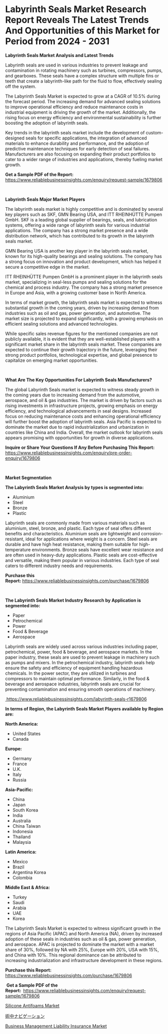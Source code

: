 <p><h1>Labyrinth Seals Market Research Report Reveals The Latest Trends And Opportunities of this Market for Period from 2024 - 2031</h1></p><p><strong>Labyrinth Seals Market Analysis and Latest Trends</strong></p>
<p><p>Labyrinth seals are used in various industries to prevent leakage and contamination in rotating machinery such as turbines, compressors, pumps, and gearboxes. These seals have a complex structure with multiple fins or teeth that create a labyrinth-like path for the fluid to flow, effectively sealing off the system.</p><p>The Labyrinth Seals Market is expected to grow at a CAGR of 10.5% during the forecast period. The increasing demand for advanced sealing solutions to improve operational efficiency and reduce maintenance costs in industrial equipment is driving the growth of the market. Additionally, the rising focus on energy efficiency and environmental sustainability is further boosting the adoption of labyrinth seals.</p><p>Key trends in the labyrinth seals market include the development of custom-designed seals for specific applications, the integration of advanced materials to enhance durability and performance, and the adoption of predictive maintenance techniques for early detection of seal failures. Manufacturers are also focusing on expanding their product portfolios to cater to a wider range of industries and applications, thereby fueling market growth.</p></p>
<p><strong>Get a Sample PDF of the Report:&nbsp;</strong> <a href="https://www.reliablebusinessinsights.com/enquiry/request-sample/1679806">https://www.reliablebusinessinsights.com/enquiry/request-sample/1679806</a></p>
<p>&nbsp;</p>
<p><strong>Labyrinth Seals Major Market Players</strong></p>
<p><p>The labyrinth seals market is highly competitive and is dominated by several key players such as SKF, GMN Bearing USA, and ITT RHEINHÜTTE Pumpen GmbH. SKF is a leading global supplier of bearings, seals, and lubrication systems, offering a wide range of labyrinth seals for various industrial applications. The company has a strong market presence and a wide distribution network, which has contributed to its growth in the labyrinth seals market.</p><p>GMN Bearing USA is another key player in the labyrinth seals market, known for its high-quality bearings and sealing solutions. The company has a strong focus on innovation and product development, which has helped it secure a competitive edge in the market.</p><p>ITT RHEINHÜTTE Pumpen GmbH is a prominent player in the labyrinth seals market, specializing in seal-less pumps and sealing solutions for the chemical and process industry. The company has a strong market presence in Europe and Asia, with a growing customer base in North America.</p><p>In terms of market growth, the labyrinth seals market is expected to witness substantial growth in the coming years, driven by increasing demand from industries such as oil and gas, power generation, and automotive. The market size is projected to expand significantly, with a growing emphasis on efficient sealing solutions and advanced technologies.</p><p>While specific sales revenue figures for the mentioned companies are not publicly available, it is evident that they are well-established players with a significant market share in the labyrinth seals market. These companies are expected to continue their growth trajectory in the future, leveraging their strong product portfolios, technological expertise, and global presence to capitalize on emerging market opportunities.</p></p>
<p>&nbsp;</p>
<p><strong>What Are The Key Opportunities For Labyrinth Seals Manufacturers?</strong></p>
<p><p>The global Labyrinth Seals market is expected to witness steady growth in the coming years due to increasing demand from the automotive, aerospace, and oil & gas industries. The market is driven by factors such as rising investments in infrastructure projects, growing emphasis on energy efficiency, and technological advancements in seal designs. Increased focus on reducing maintenance costs and enhancing operational efficiency will further boost the adoption of labyrinth seals. Asia Pacific is expected to dominate the market due to rapid industrialization and urbanization in countries like China and India. Overall, the market outlook for labyrinth seals appears promising with opportunities for growth in diverse applications.</p></p>
<p><strong>Inquire or Share Your Questions If Any Before Purchasing This Report:</strong> <a href="https://www.reliablebusinessinsights.com/enquiry/pre-order-enquiry/1679806">https://www.reliablebusinessinsights.com/enquiry/pre-order-enquiry/1679806</a></p>
<p>&nbsp;</p>
<p><strong>Market Segmentation</strong></p>
<p><strong>The Labyrinth Seals Market Analysis by types is segmented into:</strong></p>
<p><ul><li>Aluminium</li><li>Steel</li><li>Bronze</li><li>Plastic</li></ul></p>
<p><p>Labyrinth seals are commonly made from various materials such as aluminium, steel, bronze, and plastic. Each type of seal offers different benefits and characteristics. Aluminium seals are lightweight and corrosion-resistant, ideal for applications where weight is a concern. Steel seals are durable and have high heat resistance, making them suitable for high-temperature environments. Bronze seals have excellent wear resistance and are often used in heavy-duty applications. Plastic seals are cost-effective and versatile, making them popular in various industries. Each type of seal caters to different industry needs and requirements.</p></p>
<p><strong>Purchase this Report:&nbsp;</strong><a href="https://www.reliablebusinessinsights.com/purchase/1679806">https://www.reliablebusinessinsights.com/purchase/1679806</a></p>
<p>&nbsp;</p>
<p><strong>The Labyrinth Seals Market Industry Research by Application is segmented into:</strong></p>
<p><ul><li>Paper</li><li>Petrochemical</li><li>Power</li><li>Food & Beverage</li><li>Aerospace</li></ul></p>
<p><p>Labyrinth seals are widely used across various industries including paper, petrochemical, power, food & beverage, and aerospace markets. In the paper industry, these seals are used to prevent leakage in machinery such as pumps and mixers. In the petrochemical industry, labyrinth seals help ensure the safety and efficiency of equipment handling hazardous chemicals. In the power sector, they are utilized in turbines and compressors to maintain optimal performance. Similarly, in the food & beverage and aerospace industries, labyrinth seals are crucial for preventing contamination and ensuring smooth operations of machinery.</p></p>
<p><a href="https://www.reliablebusinessinsights.com/labyrinth-seals-r1679806">&nbsp;https://www.reliablebusinessinsights.com/labyrinth-seals-r1679806</a></p>
<p><strong>In terms of Region, the Labyrinth Seals Market Players available by Region are:</strong></p>
<p>
    <p> <strong> North America: </strong>
        <ul>
            <li>United States</li>
            <li>Canada</li>
        </ul>
        </p> 
    <p> <strong> Europe: </strong>
        <ul>
            <li>Germany</li>
            <li>France</li>
            <li>U.K.</li>
            <li>Italy</li>
            <li>Russia</li>
        </ul>
        </p> 
    <p> <strong> Asia-Pacific: </strong>
        <ul>
            <li>China</li>
            <li>Japan</li>
            <li>South Korea</li>
            <li>India</li>
            <li>Australia</li>
            <li>China Taiwan</li>
            <li>Indonesia</li>
            <li>Thailand</li>
            <li>Malaysia</li>
        </ul>
        </p> 
    <p> <strong> Latin America: </strong>
        <ul>
            <li>Mexico</li>
            <li>Brazil</li>
            <li>Argentina Korea</li>
            <li>Colombia</li>
        </ul>
        </p> 
    <p> <strong> Middle East & Africa: </strong>
        <ul>
            <li>Turkey</li>
            <li>Saudi</li>
            <li>Arabia</li>
            <li>UAE</li>
            <li>Korea</li>
        </ul>
    </p>
    </p>
<p><p>The Labyrinth Seals Market is expected to witness significant growth in the regions of Asia Pacific (APAC) and North America (NA), driven by increased adoption of these seals in industries such as oil & gas, power generation, and aerospace. APAC is projected to dominate the market with a market share of 30%, followed by NA with 25%, Europe with 20%, USA with 15%, and China with 10%. This regional dominance can be attributed to increasing industrialization and infrastructure development in these regions.</p></p>
<p><strong>Purchase this Report: </strong><a href="https://www.reliablebusinessinsights.com/purchase/1679806">https://www.reliablebusinessinsights.com/purchase/1679806</a></p>
<p>&nbsp;<strong>Get a Sample PDF of the Report:&nbsp;&nbsp;</strong><a href="https://www.reliablebusinessinsights.com/enquiry/request-sample/1679806">https://www.reliablebusinessinsights.com/enquiry/request-sample/1679806</a></p>
<p><strong></strong></p>
<p><p><a href="https://medium.com/@soloncarter54/silicone-antifoams-market-outlook-and-forecast-from-2024-to-2031-3352897c03cf">Silicone Antifoams Market</a></p><p><a href="https://github.com/pepo3k/Market-Research-Report-List-2/blob/main/9586637182637.md">術中ナビゲーション</a></p><p><a href="https://medium.com/@joshdavis1955/business-management-liability-insurance-market-a-global-and-regional-analysis-2024-2031-cf86da5fcfc5">Business Management Liability Insurance Market</a></p></p>